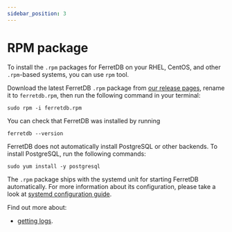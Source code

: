 ```yaml
---
sidebar_position: 3
---
```


# RPM package

To install the `.rpm` packages for FerretDB on your RHEL, CentOS, and other `.rpm`-based systems,
you can use `rpm` tool.

Download the latest FerretDB `.rpm` package from [our release pages](https://github.com/FerretDB/FerretDB/releases/latest),
rename it to `ferretdb.rpm`,
then run the following command in your terminal:

```shell
sudo rpm -i ferretdb.rpm
```

You can check that FerretDB was installed by running

```shell
ferretdb --version
```

FerretDB does not automatically install PostgreSQL or other backends.
To install PostgreSQL, run the following commands:

```shell
sudo yum install -y postgresql
```

The `.rpm` package ships with the systemd unit for starting FerretDB automatically.
For more information about its configuration, please take a look at [systemd configuration guide](systemd.md).

Find out more about:

- [getting logs](../configuration/observability.md#logging).
